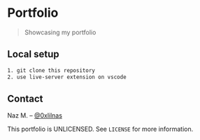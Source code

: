 # Portfolio

> Showcasing my portfolio

## Local setup

```sh
1. git clone this repository
2. use live-server extension on vscode
```

## Contact

Naz M. – [@0xlilnas](https://twitter.com/dbader_org)

This portfolio is UNLICENSED. See `LICENSE` for more information.
